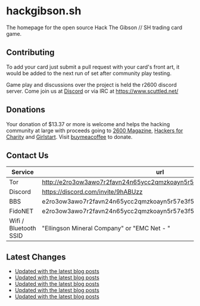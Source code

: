 # hackgibson.sh
The homepage for the open source Hack The Gibson // SH trading card game.


## Contributing

To add your card just submit a pull request with your card's front art, it would be added to the next run of set after community play testing.

Game play and discussions over the project is held the r2600 discord server. Come join us at [Discord](https://discord.com/invite/9hABUzz) or via IRC at https://www.scuttled.net/


## Donations

Your donation of $13.37 or more is welcome and helps the hacking community at large with proceeds going to [2600 Magazine](https://2600.com/), [Hackers for Charity](https://hackersforcharity.org) and [Girlstart](https://girlstart.org).  Visit [buymeacoffee](https://www.buymeacoffee.com/hackgibson.sh) to donate.


## Contact Us

Service | url
-|-
Tor | http://e2ro3ow3awo7r2favn24n65ycc2qmzkoayn5r57e3f56nvjwdcgg32ad.onion
Discord | https://discord.com/invite/9hABUzz
BBS | e2ro3ow3awo7r2favn24n65ycc2qmzkoayn5r57e3f56nvjwdcgg32ad.onion:23
FidoNET | e2ro3ow3awo7r2favn24n65ycc2qmzkoayn5r57e3f56nvjwdcgg32ad.onion:24554
Wifi / Bluetooth SSID | "Ellingson Mineral Company" or "EMC Net - <fidonet address>"

## Latest Changes
<!-- BLOG-POST-LIST:START -->
- [Updated with the latest blog posts](https://github.com/DFW2600/hackgibson.sh/commit/434eb6fb0ecca42a7e596228515a34e29af3bf27)
- [Updated with the latest blog posts](https://github.com/DFW2600/hackgibson.sh/commit/b5b44009ac2875cf1a0b557fcc65e12c1042a99d)
- [Updated with the latest blog posts](https://github.com/DFW2600/hackgibson.sh/commit/ab3b010ea86ceb04a36f15cc2252dea997599b0c)
- [Updated with the latest blog posts](https://github.com/DFW2600/hackgibson.sh/commit/c6dcde523dadb01a1cbd2e3ef845c69010ec6a80)
- [Updated with the latest blog posts](https://github.com/DFW2600/hackgibson.sh/commit/566c328ecbdb932d62090b470e9e048a0356a835)
<!-- BLOG-POST-LIST:END -->
